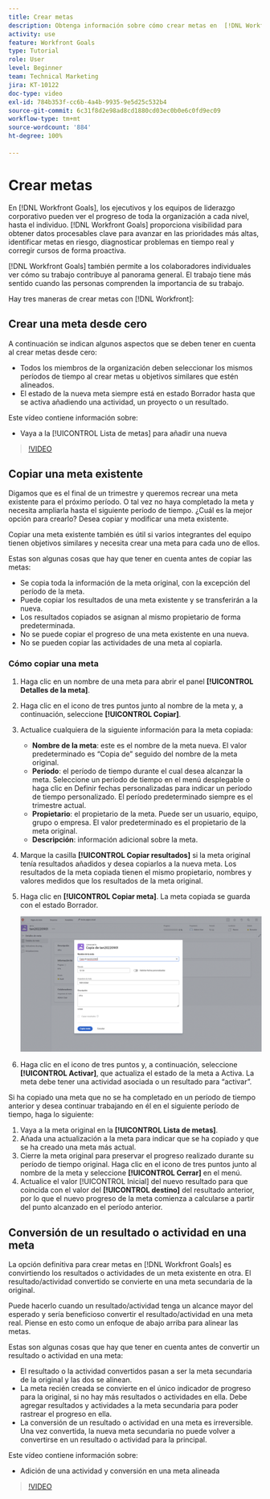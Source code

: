 ```yaml
---
title: Crear metas
description: Obtenga información sobre cómo crear metas en  [!DNL Workfront Goals]  usando tres opciones diferentes.
activity: use
feature: Workfront Goals
type: Tutorial
role: User
level: Beginner
team: Technical Marketing
jira: KT-10122
doc-type: video
exl-id: 784b353f-cc6b-4a4b-9935-9e5d25c532b4
source-git-commit: 6c31f8d2e98ad8cd1880cd03ec0b0e6c0fd9ec09
workflow-type: tm+mt
source-wordcount: '884'
ht-degree: 100%

---
```


# Crear metas

En [!DNL Workfront Goals], los ejecutivos y los equipos de liderazgo corporativo pueden ver el progreso de toda la organización a cada nivel, hasta el individuo. [!DNL Workfront Goals] proporciona visibilidad para obtener datos procesables clave para avanzar en las prioridades más altas, identificar metas en riesgo, diagnosticar problemas en tiempo real y corregir cursos de forma proactiva.

[!DNL Workfront Goals] también permite a los colaboradores individuales ver cómo su trabajo contribuye al panorama general. El trabajo tiene más sentido cuando las personas comprenden la importancia de su trabajo.

Hay tres maneras de crear metas con [!DNL Workfront]:

## Crear una meta desde cero

A continuación se indican algunos aspectos que se deben tener en cuenta al crear metas desde cero:

* Todos los miembros de la organización deben seleccionar los mismos períodos de tiempo al crear metas u objetivos similares que estén alineados.
* El estado de la nueva meta siempre está en estado Borrador hasta que se activa añadiendo una actividad, un proyecto o un resultado.

Este vídeo contiene información sobre:

* Vaya a la [!UICONTROL Lista de metas] para añadir una nueva

>[!VIDEO](https://video.tv.adobe.com/v/335191/?quality=12&learn=on)

## Copiar una meta existente

Digamos que es el final de un trimestre y queremos recrear una meta existente para el próximo período. O tal vez no haya completado la meta y necesita ampliarla hasta el siguiente período de tiempo. ¿Cuál es la mejor opción para crearlo? Desea copiar y modificar una meta existente.

Copiar una meta existente también es útil si varios integrantes del equipo tienen objetivos similares y necesita crear una meta para cada uno de ellos.

Estas son algunas cosas que hay que tener en cuenta antes de copiar las metas:

* Se copia toda la información de la meta original, con la excepción del período de la meta.
* Puede copiar los resultados de una meta existente y se transferirán a la nueva.
* Los resultados copiados se asignan al mismo propietario de forma predeterminada.
* No se puede copiar el progreso de una meta existente en una nueva.
* No se pueden copiar las actividades de una meta al copiarla.

### Cómo copiar una meta

1. Haga clic en un nombre de una meta para abrir el panel **[!UICONTROL Detalles de la meta]**.
1. Haga clic en el icono de tres puntos junto al nombre de la meta y, a continuación, seleccione **[!UICONTROL Copiar]**.
1. Actualice cualquiera de la siguiente información para la meta copiada:
   * **Nombre de la meta**: este es el nombre de la meta nueva. El valor predeterminado es “Copia de” seguido del nombre de la meta original.
   * **Período**: el período de tiempo durante el cual desea alcanzar la meta. Seleccione un período de tiempo en el menú desplegable o haga clic en Definir fechas personalizadas para indicar un período de tiempo personalizado. El período predeterminado siempre es el trimestre actual.
   * **Propietario**: el propietario de la meta. Puede ser un usuario, equipo, grupo o empresa. El valor predeterminado es el propietario de la meta original.
   * **Descripción**: información adicional sobre la meta.

1. Marque la casilla **[!UICONTROL Copiar resultados]** si la meta original tenía resultados añadidos y desea copiarlos a la nueva meta. Los resultados de la meta copiada tienen el mismo propietario, nombres y valores medidos que los resultados de la meta original.

1. Haga clic en **[!UICONTROL Copiar meta]**. La meta copiada se guarda con el estado Borrador.

   ![Una imagen del panel [!UICONTROL Detalles de la meta] en [!DNL Workfront Goals] con la opción [!UICONTROL Copiar]](assets/03-workfront-goals-copy-a-goal.png)

1. Haga clic en el icono de tres puntos y, a continuación, seleccione **[!UICONTROL Activar]**, que actualiza el estado de la meta a Activa. La meta debe tener una actividad asociada o un resultado para “activar”.

Si ha copiado una meta que no se ha completado en un período de tiempo anterior y desea continuar trabajando en él en el siguiente período de tiempo, haga lo siguiente:

1. Vaya a la meta original en la **[!UICONTROL Lista de metas]**.
1. Añada una actualización a la meta para indicar que se ha copiado y que se ha creado una meta más actual.
1. Cierre la meta original para preservar el progreso realizado durante su período de tiempo original. Haga clic en el icono de tres puntos junto al nombre de la meta y seleccione **[!UICONTROL Cerrar]** en el menú.
1. Actualice el valor [!UICONTROL Inicial] del nuevo resultado para que coincida con el valor del **[!UICONTROL destino]** del resultado anterior, por lo que el nuevo progreso de la meta comienza a calcularse a partir del punto alcanzado en el período anterior.

## Conversión de un resultado o actividad en una meta

La opción definitiva para crear metas en [!DNL Workfront Goals] es convirtiendo los resultados o actividades de un meta existente en otra. El resultado/actividad convertido se convierte en una meta secundaria de la original.

Puede hacerlo cuando un resultado/actividad tenga un alcance mayor del esperado y sería beneficioso convertir el resultado/actividad en una meta real. Piense en esto como un enfoque de abajo arriba para alinear las metas.

Estas son algunas cosas que hay que tener en cuenta antes de convertir un resultado o actividad en una meta:

* El resultado o la actividad convertidos pasan a ser la meta secundaria de la original y las dos se alinean.
* La meta recién creada se convierte en el único indicador de progreso para la original, si no hay más resultados o actividades en ella. Debe agregar resultados y actividades a la meta secundaria para poder rastrear el progreso en ella.
* La conversión de un resultado o actividad en una meta es irreversible. Una vez convertida, la nueva meta secundaria no puede volver a convertirse en un resultado o actividad para la principal.

Este vídeo contiene información sobre:

* Adición de una actividad y conversión en una meta alineada

>[!VIDEO](https://video.tv.adobe.com/v/335192/?quality=12&learn=on)

